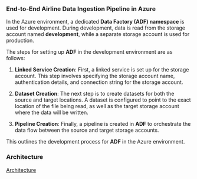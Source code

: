 
### **End-to-End Airline Data Ingestion Pipeline in Azure**

In the Azure environment, a dedicated **Data Factory (ADF) namespace** is used for development. During development, data is read from the storage account named **development**, while a separate storage account is used for production.

The steps for setting up **ADF** in the development environment are as follows:

1. **Linked Service Creation**: First, a linked service is set up for the storage account. This step involves specifying the storage account name, authentication details, and connection string for the storage account.

2. **Dataset Creation**: The next step is to create datasets for both the source and target locations. A dataset is configured to point to the exact location of the file being read, as well as the target storage account where the data will be written.

3. **Pipeline Creation**: Finally, a pipeline is created in **ADF** to orchestrate the data flow between the source and target storage accounts.

This outlines the development process for **ADF** in the Azure environment. 
### **Architecture**
[Architecture](AirLineDataCICD.png)

